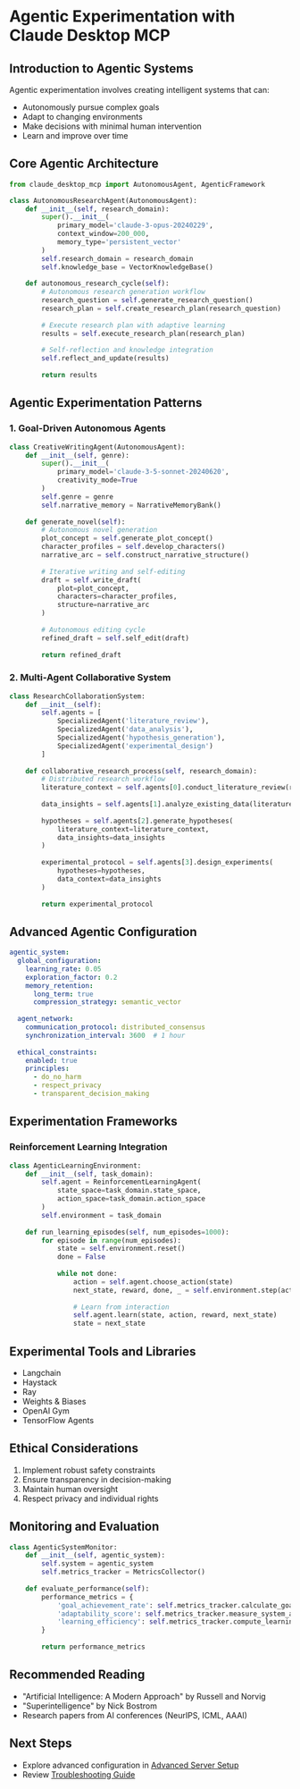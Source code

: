 # Agentic Experimentation with Claude Desktop MCP

## Introduction to Agentic Systems

Agentic experimentation involves creating intelligent systems that can:
- Autonomously pursue complex goals
- Adapt to changing environments
- Make decisions with minimal human intervention
- Learn and improve over time

## Core Agentic Architecture

```python
from claude_desktop_mcp import AutonomousAgent, AgenticFramework

class AutonomousResearchAgent(AutonomousAgent):
    def __init__(self, research_domain):
        super().__init__(
            primary_model='claude-3-opus-20240229',
            context_window=200_000,
            memory_type='persistent_vector'
        )
        self.research_domain = research_domain
        self.knowledge_base = VectorKnowledgeBase()
    
    def autonomous_research_cycle(self):
        # Autonomous research generation workflow
        research_question = self.generate_research_question()
        research_plan = self.create_research_plan(research_question)
        
        # Execute research plan with adaptive learning
        results = self.execute_research_plan(research_plan)
        
        # Self-reflection and knowledge integration
        self.reflect_and_update(results)
        
        return results
```

## Agentic Experimentation Patterns

### 1. Goal-Driven Autonomous Agents

```python
class CreativeWritingAgent(AutonomousAgent):
    def __init__(self, genre):
        super().__init__(
            primary_model='claude-3-5-sonnet-20240620',
            creativity_mode=True
        )
        self.genre = genre
        self.narrative_memory = NarrativeMemoryBank()
    
    def generate_novel(self):
        # Autonomous novel generation
        plot_concept = self.generate_plot_concept()
        character_profiles = self.develop_characters()
        narrative_arc = self.construct_narrative_structure()
        
        # Iterative writing and self-editing
        draft = self.write_draft(
            plot=plot_concept,
            characters=character_profiles,
            structure=narrative_arc
        )
        
        # Autonomous editing cycle
        refined_draft = self.self_edit(draft)
        
        return refined_draft
```

### 2. Multi-Agent Collaborative System

```python
class ResearchCollaborationSystem:
    def __init__(self):
        self.agents = [
            SpecializedAgent('literature_review'),
            SpecializedAgent('data_analysis'),
            SpecializedAgent('hypothesis_generation'),
            SpecializedAgent('experimental_design')
        ]
    
    def collaborative_research_process(self, research_domain):
        # Distributed research workflow
        literature_context = self.agents[0].conduct_literature_review(research_domain)
        
        data_insights = self.agents[1].analyze_existing_data(literature_context)
        
        hypotheses = self.agents[2].generate_hypotheses(
            literature_context=literature_context,
            data_insights=data_insights
        )
        
        experimental_protocol = self.agents[3].design_experiments(
            hypotheses=hypotheses,
            data_context=data_insights
        )
        
        return experimental_protocol
```

## Advanced Agentic Configuration

```yaml
agentic_system:
  global_configuration:
    learning_rate: 0.05
    exploration_factor: 0.2
    memory_retention:
      long_term: true
      compression_strategy: semantic_vector
  
  agent_network:
    communication_protocol: distributed_consensus
    synchronization_interval: 3600  # 1 hour
    
  ethical_constraints:
    enabled: true
    principles:
      - do_no_harm
      - respect_privacy
      - transparent_decision_making
```

## Experimentation Frameworks

### Reinforcement Learning Integration

```python
class AgenticLearningEnvironment:
    def __init__(self, task_domain):
        self.agent = ReinforcementLearningAgent(
            state_space=task_domain.state_space,
            action_space=task_domain.action_space
        )
        self.environment = task_domain
    
    def run_learning_episodes(self, num_episodes=1000):
        for episode in range(num_episodes):
            state = self.environment.reset()
            done = False
            
            while not done:
                action = self.agent.choose_action(state)
                next_state, reward, done, _ = self.environment.step(action)
                
                # Learn from interaction
                self.agent.learn(state, action, reward, next_state)
                state = next_state
```

## Experimental Tools and Libraries

- Langchain
- Haystack
- Ray
- Weights & Biases
- OpenAI Gym
- TensorFlow Agents

## Ethical Considerations

1. Implement robust safety constraints
2. Ensure transparency in decision-making
3. Maintain human oversight
4. Respect privacy and individual rights

## Monitoring and Evaluation

```python
class AgenticSystemMonitor:
    def __init__(self, agentic_system):
        self.system = agentic_system
        self.metrics_tracker = MetricsCollector()
    
    def evaluate_performance(self):
        performance_metrics = {
            'goal_achievement_rate': self.metrics_tracker.calculate_goal_success(),
            'adaptability_score': self.metrics_tracker.measure_system_adaptability(),
            'learning_efficiency': self.metrics_tracker.compute_learning_rate()
        }
        
        return performance_metrics
```

## Recommended Reading

- "Artificial Intelligence: A Modern Approach" by Russell and Norvig
- "Superintelligence" by Nick Bostrom
- Research papers from AI conferences (NeurIPS, ICML, AAAI)

## Next Steps

- Explore advanced configuration in [Advanced Server Setup](04-advanced-setup.md)
- Review [Troubleshooting Guide](07-troubleshooting.md)

